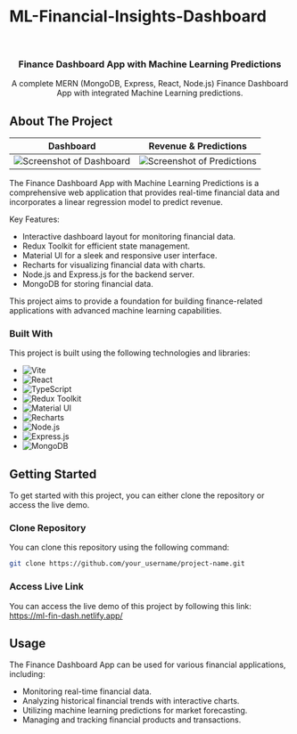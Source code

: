 # ML-Financial-Insights-Dashboard
<br />
<div align="center">
  <h3 align="center">Finance Dashboard App with Machine Learning Predictions</h3>

  <p align="center">
    A complete MERN (MongoDB, Express, React, Node.js) Finance Dashboard App with integrated Machine Learning predictions.
    <br />
  </p>
</div>


<!-- ABOUT THE PROJECT -->
## About The Project

| Dashboard | Revenue & Predictions |
| ------------- | ------------- |
| ![Screenshot of Dashboard](https://github.com/varshigak/ML-Financial-Insights-Dashboard/assets/142120820/67754fda-4bd8-490f-815f-cc7c39a7b5c3) | ![Screenshot of Predictions](https://github.com/varshigak/ML-Financial-Insights-Dashboard/assets/142120820/18f81050-fb55-419d-8846-51b804c71199) |

The Finance Dashboard App with Machine Learning Predictions is a comprehensive web application that provides real-time financial data and incorporates a linear regression model to predict revenue. 

Key Features:
* Interactive dashboard layout for monitoring financial data.
* Redux Toolkit for efficient state management.
* Material UI for a sleek and responsive user interface.
* Recharts for visualizing financial data with charts.
* Node.js and Express.js for the backend server.
* MongoDB for storing financial data.

This project aims to provide a foundation for building finance-related applications with advanced machine learning capabilities.


### Built With

This project is built using the following technologies and libraries:

* ![Vite][Vite-img]
* ![React][React-img]
* ![TypeScript][TypeScript-img] 
* ![Redux Toolkit][Redux-Toolkit-img]
* ![Material UI][Material-UI-img]
* ![Recharts][Recharts-img]
* ![Node.js][Node.js-img]
* ![Express.js][Express.js-img]
* ![MongoDB][MongoDB-img]

<!-- Images -->
[Vite-img]: https://img.shields.io/badge/Vite-000000?style=for-the-badge&logo=vite&logoColor=white
[React-img]: https://img.shields.io/badge/React-20232A?style=for-the-badge&logo=react&logoColor=61DAFB
[TypeScript-img]: https://img.shields.io/badge/TypeScript-007ACC?style=for-the-badge&logo=typescript&logoColor=white
[Redux-Toolkit-img]: https://img.shields.io/badge/Redux_Toolkit-764ABC?style=for-the-badge&logo=redux&logoColor=white
[Material-UI-img]: https://img.shields.io/badge/Material_UI-0081CB?style=for-the-badge&logo=material-ui&logoColor=white
[Recharts-img]: https://img.shields.io/badge/Recharts-02C39A?style=for-the-badge&logo=recharts&logoColor=white
[Node.js-img]: https://img.shields.io/badge/Node.js-339933?style=for-the-badge&logo=node.js&logoColor=white
[Express.js-img]: https://img.shields.io/badge/Express.js-000000?style=for-the-badge&logo=express&logoColor=white
[MongoDB-img]: https://img.shields.io/badge/MongoDB-47A248?style=for-the-badge&logo=mongodb&logoColor=white


## Getting Started

To get started with this project, you can either clone the repository or access the live demo.

### Clone Repository

You can clone this repository using the following command:

```sh
git clone https://github.com/your_username/project-name.git
```

### Access Live Link
You can access the live demo of this project by following this link: https://ml-fin-dash.netlify.app/

## Usage
The Finance Dashboard App can be used for various financial applications, including:

* Monitoring real-time financial data.
* Analyzing historical financial trends with interactive charts.
* Utilizing machine learning predictions for market forecasting.
* Managing and tracking financial products and transactions.

